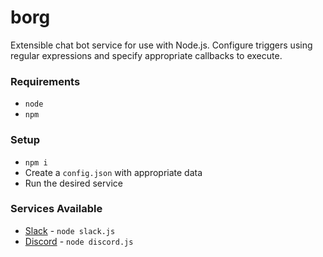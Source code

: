 # borg

Extensible chat bot service for use with Node.js. Configure triggers using regular expressions and specify appropriate callbacks to execute.

### Requirements

- `node`
- `npm`

### Setup

- `npm i`
- Create a `config.json` with appropriate data
- Run the desired service

### Services Available

- [Slack](slack.com) - `node slack.js`
- [Discord](discordapp.com) - `node discord.js`

